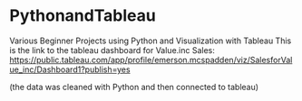 # PythonandTableau
Various Beginner Projects using Python and Visualization with Tableau
This is the link to the tableau dashboard for Value.inc Sales:
https://public.tableau.com/app/profile/emerson.mcspadden/viz/SalesforValue_inc/Dashboard1?publish=yes

(the data was cleaned with Python and then connected to tableau)
